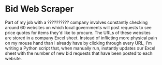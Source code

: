 Bid Web Scraper
======

Part of my job with a ?????????? company involves constantly checking around 60 websites on which local governments will post requests to see price quotes for items they'd like to procure. The URLs of these websites are stored in a company Excel sheet. Instead of inflicting more physical pain on my mouse hand than I already have by clicking through every URL, I'm writing a Python script that, when manually run, instantly updates our Excel sheet with the number of new bid requests that have been posted to each website.
